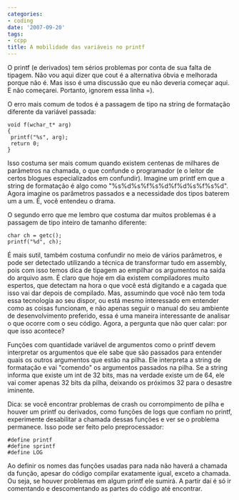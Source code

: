 ```yaml
---
categories:
- coding
date: '2007-09-20'
tags:
- ccpp
title: A mobilidade das variáveis no printf
---
```


O printf (e derivados) tem sérios problemas por conta de sua falta de tipagem. Não vou aqui dizer que cout é a alternativa óbvia e melhorada porque não é. Mas isso é uma discussão que eu não deveria começar aqui. E não começarei. Portanto, ignorem essa linha =).

O erro mais comum de todos é a passagem de tipo na string de formatação diferente da variável passada:

    void f(wchar_t* arg)
    {
     printf("%s", arg);
     return 0;
    }

Isso costuma ser mais comum quando existem centenas de milhares de parâmetros na chamada, o que confunde o programador (e o leitor de certos blogues especializados em confundir). Imagine um  printf em que a string de formatação é algo como "%s%d%s%f%s%d%f%d%s%f%s%d". Agora imagine os parâmetros passados e a necessidade dos tipos baterem um a um. É, você entendeu o drama.

O segundo erro que me lembro que costuma dar muitos problemas é a passagem de tipo inteiro de tamanho diferente:

    char ch = getc();
    printf("%d", ch);

É mais sutil, também costuma confundir no meio de vários parâmetros, e pode ser detectado utilizando a técnica de transformar tudo em assembly, pois com isso temos dica de tipagem ao empilhar os argumentos na saída do arquivo asm. É claro que hoje em dia existem compiladores muito espertos, que detectam na hora o que você está digitando e a cagada que isso vai dar depois de compilado. Mas, assumindo que você não tem toda essa tecnologia ao seu dispor, ou está mesmo interessado em entender como as coisas funcionam, e não apenas seguir o manual do seu ambiente de desenvolvimento preferido, essa é uma maneira interessante de analisar o que ocorre com o seu código. Agora, a pergunta que não quer calar: por que isso acontece?

Funções com quantidade variável de argumentos como o printf devem interpretar os argumentos que ele sabe que são passados para entender quais os outros argumentos que estão na pilha. Ele interpreta a string de formatação e vai "comendo" os argumentos passados na pilha. Se a string informa que existe um int de 32 bits, mas na verdade existe um de 64, ele vai comer apenas 32 bits da pilha, deixando os próximos 32 para o desastre iminente.

Dica: se você encontrar problemas de crash ou corrompimento de pilha e houver um printf ou derivados, como funções de logs que confiam no printf, experimente desabilitar a chamada dessas funções e ver se o problema permanece. Isso pode ser feito pelo preprocessador:

    #define printf
    #define sprintf
    #define LOG

Ao definir os nomes das funções usadas para nada não haverá a chamada da função, apesar do código compilar exatamente igual, exceto a chamada. Ou seja, se houver problemas em algum printf ele sumirá. A partir daí é só ir comentando e descomentando as partes do código até encontrar.